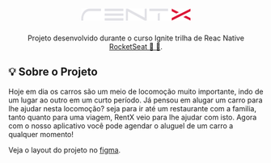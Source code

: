 <h1 align="center"><img alt="RentX" title="RentX" src="https://github.com/ericviinny/rentx/blob/main/src/assets/logo.svg" style="max-width:100%;"></h1>
<p align="center">Projeto desenvolvido durante o curso Ignite trilha de Reac Native <a href="https://rocketseat">RocketSeat 🚀 💜</a>.</p>

<h2><b>💡 Sobre o Projeto</b></h2>
<p>Hoje em dia os carros são um meio de locomoção muito importante, indo de um lugar ao outro em um curto período. Já pensou em alugar um carro para lhe ajudar nesta locomoção? seja para ir até um restaurante com a familia, tanto quanto para uma viagem, RentX veio para lhe ajudar com isto. Agora com o nosso aplicativo você pode agendar o aluguel de um carro a qualquer momento!</p>

<p>Veja o layout do projeto no <a href="https://www.figma.com/file/yaKqeidZXnJa2naeIx2Xf7/RentX-Ignite---Offline-First?node-id=0%3A1" target="__blank">figma</a>.</p>